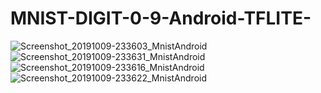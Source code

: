 # MNIST-DIGIT-0-9-Android-TFLITE-

![Screenshot_20191009-233603_MnistAndroid](https://user-images.githubusercontent.com/35003965/66508153-1fe92580-eaee-11e9-8cc8-c8daca926c2b.jpg)
![Screenshot_20191009-233631_MnistAndroid](https://user-images.githubusercontent.com/35003965/66508150-1fe92580-eaee-11e9-83ba-02a0a87ae515.jpg)
![Screenshot_20191009-233616_MnistAndroid](https://user-images.githubusercontent.com/35003965/66508156-1fe92580-eaee-11e9-819a-6fac09bf50d9.jpg)
![Screenshot_20191009-233622_MnistAndroid](https://user-images.githubusercontent.com/35003965/66508159-1fe92580-eaee-11e9-88d7-f7c73c8d9da3.jpg)
